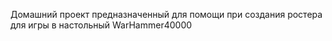 Домашний проект предназначенный для помощи при создания ростера для игры в настольный WarHammer40000